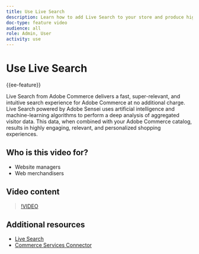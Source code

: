 ```yaml
---
title: Use Live Search
description: Learn how to add Live Search to your store and produce highly engaging, relevant, and personalized shopping experiences.
doc-type: feature video
audience: all
role: Admin, User
activity: use
---
```

# Use Live Search

{{ee-feature}}

Live Search from Adobe Commerce delivers a fast, super-relevant, and intuitive search experience for Adobe Commerce at no additional charge. Live Search powered by Adobe Sensei uses artificial intelligence and machine-learning algorithms to perform a deep analysis of aggregated visitor data. This data, when combined with your Adobe Commerce catalog, results in highly engaging, relevant, and personalized shopping experiences.

## Who is this video for?

- Website managers
- Web merchandisers

## Video content

>[!VIDEO](https://video.tv.adobe.com/v/337365?quality=12&learn=on)


## Additional resources

- [Live Search](https://experienceleague.adobe.com/docs/commerce-merchant-services/live-search/overview.html)
- [Commerce Services Connector](https://experienceleague.adobe.com/docs/commerce-merchant-services/user-guides/integration-services/saas.html)
